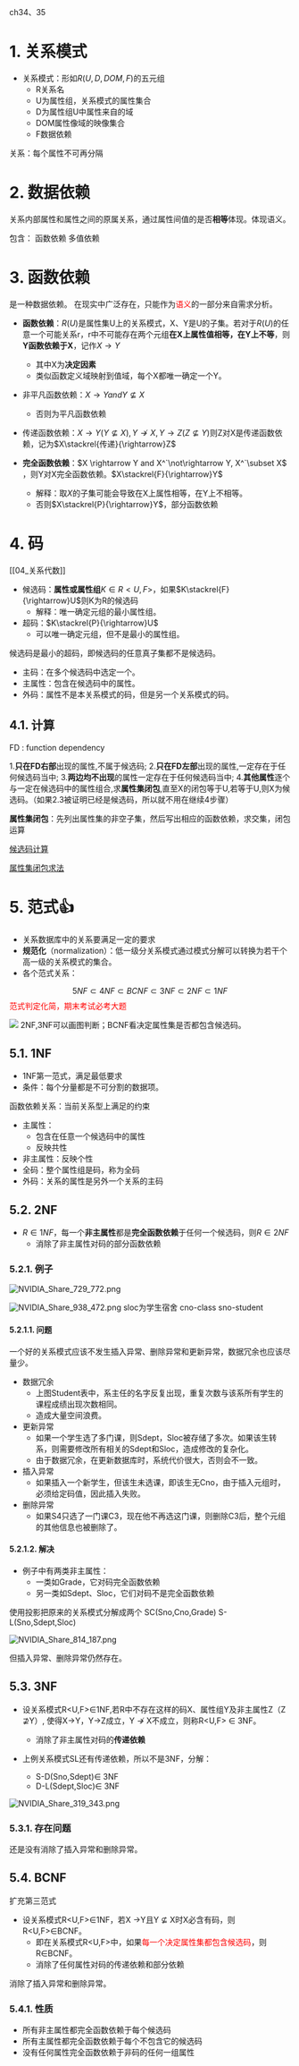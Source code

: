 
ch34、35

# 1. 关系模式

- 关系模式：形如$R(U,D,DOM,F)$的五元组
	- R关系名
	- U为属性组，关系模式的属性集合
	- D为属性组U中属性来自的域
	- DOM属性像域的映像集合
	- F数据依赖

关系：每个属性不可再分隔

# 2. 数据依赖

关系内部属性和属性之间的原属关系，通过属性间值的是否**相等**体现。体现语义。

包含：
函数依赖
多值依赖
# 3. 函数依赖

是一种数据依赖。
在现实中广泛存在，只能作为<font color="#ff0000">语义</font>的一部分来自需求分析。

- **函数依赖**：$R(U)$是属性集U上的关系模式，X、Y是U的子集。若对于$R(U)$的任意一个可能关系r，r中不可能存在两个元组**在X上属性值相等，在Y上不等**，则**Y函数依赖于X**，记作$X\rightarrow Y$
	- 其中X为**决定因素**
	- 类似函数定义域映射到值域，每个X都唯一确定一个Y。

- 非平凡函数依赖：$X\rightarrow Y  and Y\not\subseteq X$ 
	- 否则为平凡函数依赖
- 传递函数依赖：$X\rightarrow Y(Y\not\subseteq X) , Y\not\rightarrow X, Y\rightarrow Z(Z\not\subseteq Y)$则Z对X是传递函数依赖，记为$X\stackrel{传递}{\rightarrow}Z$

- **完全函数依赖**：$X \rightarrow Y and X^`\not\rightarrow Y, X^`\subset X$ ，则Y对X完全函数依赖。$X\stackrel{F}{\rightarrow}Y$
	- 解释：取$X$的子集可能会导致在X上属性相等，在Y上不相等。
	- 否则$X\stackrel{P}{\rightarrow}Y$，部分函数依赖

# 4. 码

[[04_关系代数]]

- 候选码：**属性或属性组**$K\in R<U,F>$，如果$K\stackrel{F}{\rightarrow}U$则K为R的候选码
	- 解释：唯一确定元组的最小属性组。
- 超码：$K\stackrel{P}{\rightarrow}U$
	- 可以唯一确定元组，但不是最小的属性组。

候选码是最小的超码，即候选码的任意真子集都不是候选码。

- 主码：在多个候选码中选定一个。
- 主属性：包含在候选码中的属性。
- 外码：属性不是本关系模式的码，但是另一个关系模式的码。


## 4.1. 计算
FD : function dependency

1.**只在FD右部**出现的属性,不属于候选码;
2.**只在FD左部**出现的属性,一定存在于任何候选码当中;
3.**两边均不出现**的属性一定存在于任何候选码当中;
4.**其他属性**逐个与一定在候选码中的属性组合,求**属性集闭包**,直至X的闭包等于U,若等于U,则X为候选码。（如果2.3被证明已经是候选码，所以就不用在继续4步骤）

**属性集闭包**：先列出属性集的非空子集，然后写出相应的函数依赖，求交集，闭包运算

[候选码计算](https://blog.csdn.net/yo_u_niverse/article/details/105637975)

[属性集闭包求法](https://blog.csdn.net/Game_Zmh/article/details/88058069)

# 5. 范式👍

- 关系数据库中的关系要满足一定的要求
- **规范化**（normalization）：低一级分关系模式通过模式分解可以转换为若干个高一级的关系模式的集合。
- 各个范式关系：

$$
5NF \subset 4NF \subset BCNF \subset 3NF \subset 2NF \subset 1NF
$$
<font color="#ff0000">范式判定化简，期末考试必考大题</font>

![](https://chillcharlie-img.oss-cn-hangzhou.aliyuncs.com/imgae/2023/04/13/c66f26888c8e0107ade7d29290037c97_202304131736585.png)
2NF,3NF可以画图判断；BCNF看决定属性集是否都包含候选码。

## 5.1. 1NF

- 1NF第一范式，满足最低要求
- 条件：每个分量都是不可分割的数据项。

函数依赖关系：当前关系型上满足的约束


- 主属性：
	- 包含在任意一个候选码中的属性
	- 反映共性
- 非主属性：反映个性
- 全码：整个属性组是码，称为全码
- 外码：关系的属性是另外一个关系的主码


## 5.2. 2NF

- $R\in 1NF$，每一个**非主属性**都是**完全函数依赖**于任何一个候选码，则$R\in 2NF$
	- 消除了非主属性对码的部分函数依赖

### 5.2.1. 例子

![NVIDIA_Share_729_772.png](https://chillcharlie-img.oss-cn-hangzhou.aliyuncs.com/imgae/2023/04/26/398cc56b7667b6b08c7d8e5d091e1783_NVIDIA_Share_729_772.png)

![NVIDIA_Share_938_472.png](https://chillcharlie-img.oss-cn-hangzhou.aliyuncs.com/imgae/2023/04/26/ddce5b761bb2efd7e60bf66046791786_NVIDIA_Share_938_472.png)
sloc为学生宿舍
cno-class
sno-student


#### 5.2.1.1. 问题
一个好的关系模式应该不发生插入异常、删除异常和更新异常，数据冗余也应该尽量少。

- 数据冗余
	- 上图Student表中，系主任的名字反复出现，重复次数与该系所有学生的课程成绩出现次数相同。
	- 造成大量空间浪费。
- 更新异常
	- 如果一个学生选了多门课，则Sdept，Sloc被存储了多次。如果该生转系，则需要修改所有相关的Sdept和Sloc，造成修改的复杂化。
	- 由于数据冗余，在更新数据库时，系统代价很大，否则会不一致。
- 插入异常
	- 如果插入一个新学生，但该生未选课，即该生无Cno，由于插入元组时，必须给定码值，因此插入失败。
- 删除异常
	- 如果S4只选了一门课C3，现在他不再选这门课，则删除C3后，整个元组的其他信息也被删除了。

#### 5.2.1.2. 解决

- 例子中有两类非主属性：
	- 一类如Grade，它对码完全函数依赖
	- 另一类如Sdept、Sloc，它们对码不是完全函数依赖

使用投影把原来的关系模式分解成两个
SC(Sno,Cno,Grade)
S-L(Sno,Sdept,Sloc)

![NVIDIA_Share_814_187.png](https://chillcharlie-img.oss-cn-hangzhou.aliyuncs.com/imgae/2023/04/26/7f030b01e5bc1aac97035d0c3aba7e68_NVIDIA_Share_814_187.png)

但插入异常、删除异常仍然存在。


## 5.3. 3NF

- 设关系模式R<U,F>∈1NF,若R中不存在这样的码X、属性组Y及非主属性Z（Z ⊉Y）, 使得X→Y，Y→Z成立，Y ↛ X不成立，则称R<U,F> ∈ 3NF。
	- 消除了非主属性对码的**传递依赖**

- 上例关系模式SL还有传递依赖，所以不是3NF，分解：
	- S-D(Sno,Sdept)∈ 3NF
	- D-L(Sdept,Sloc)∈ 3NF

![NVIDIA_Share_319_343.png](https://chillcharlie-img.oss-cn-hangzhou.aliyuncs.com/imgae/2023/04/26/432ad74981a7ac7bb6bc9207a8155336_NVIDIA_Share_319_343.png)

### 5.3.1. 存在问题

还是没有消除了插入异常和删除异常。

## 5.4. BCNF

扩充第三范式

- 设关系模式R<U,F>∈1NF，若X →Y且Y ⊈ X时X必含有码，则R<U,F>∈BCNF。
	- 即在关系模式R<U,F>中，如果<font color="#ff0000">每一个决定属性集都包含候选码</font>，则R∈BCNF。
	- 消除了任何属性对码的传递依赖和部分依赖

消除了插入异常和删除异常。

### 5.4.1. 性质

- 所有非主属性都完全函数依赖于每个候选码
- 所有主属性都完全函数依赖于每个不包含它的候选码
- 没有任何属性完全函数依赖于非码的任何一组属性


